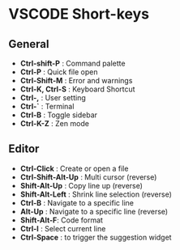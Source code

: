 # VSCODE Short-keys

## General

- **Ctrl-shift-P** : Command palette
- **Ctrl-P** : Quick file open
- **Ctrl-Shift-M** : Error and warnings
- **Ctrl-K, Ctrl-S** : Keyboard Shortcut
- **Ctrl-,** : User setting
- **Ctrl-`** : Terminal
- **Ctrl-B** : Toggle sidebar
- **Ctrl-K-Z** : Zen mode

## Editor

- **Ctrl-Click** : Create or open a file
- **Ctrl-Shift-Alt-Up** : Multi cursor (reverse)
- **Shift-Alt-Up** : Copy line up (reverse)
- **Shift-Alt-Left** : Shrink line selection (reverse)
- **Ctrl-B** : Navigate to a specific line
- **Alt-Up** : Navigate to a specific line (reverse)
- **Shift-Alt-F**: Code format
- **Ctrl-I** : Select current line
- **Ctrl-Space** : to trigger the suggestion widget
